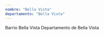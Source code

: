 ```yaml
---
nombre: "Bella Vista"
departamento: "Bella Vista"
---
```


Barrio Bella Vista
Departamento de Bella Vista
